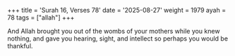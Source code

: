 +++
title = 'Surah 16, Verses 78'
date = '2025-08-27'
weight = 1979
ayah = 78
tags = ["allah"]
+++

And Allah brought you out of the wombs of your mothers while you knew nothing, and gave you hearing, sight, and intellect so perhaps you would be thankful.